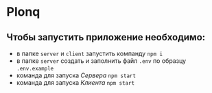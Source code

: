 # Plonq

## Чтобы запустить приложение необходимо:
 - в папке `server` и `client` запустить компанду ```npm i```
 - в папке `server` создать и заполнить файл `.env` по образцу `.env.example`
 - команда для запуска *Сервера* ```npm start```
 - команда для запуска *Клиента* ```npm start```
